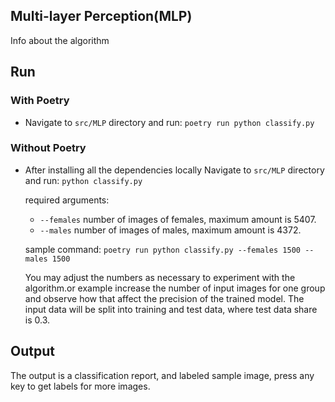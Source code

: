 ## Multi-layer Perception(MLP)

Info about the algorithm

## Run

### With Poetry

- Navigate to `src/MLP` directory and run: `poetry run python classify.py`

### Without Poetry

- After installing all the dependencies locally Navigate to `src/MLP` directory and run: `python classify.py`

  required arguments:
    - `--females` number of images of females, maximum amount is 5407.
    - `--males` number of images of males, maximum amount is 4372.

  sample command: `poetry run python classify.py --females 1500 --males 1500`

  You may adjust the numbers as necessary to experiment with the algorithm.or example increase the number of input images for one group and observe how that affect the precision of the trained model. The input data
  will be split into training and test data, where test data share is 0.3.

## Output

The output is a classification report, and labeled sample image, press any key to get labels for more images.